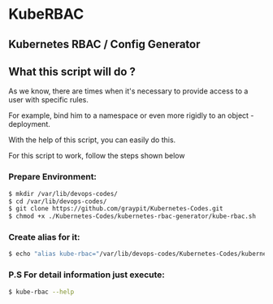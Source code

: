 # KubeRBAC
## Kubernetes RBAC / Config Generator
## What this script will do ?

As we know, there are times when it's necessary to provide access to a user with specific rules.

For example, bind him to a namespace or even more rigidly to an object -  deployment.

With the help of this script, you can easily do this.

For this script to work, follow the steps shown below

### Prepare Environment:
```bash
$ mkdir /var/lib/devops-codes/
$ cd /var/lib/devops-codes/
$ git clone https://github.com/graypit/Kubernetes-Codes.git
$ chmod +x ./Kubernetes-Codes/kubernetes-rbac-generator/kube-rbac.sh
```
### Create alias for it:
```bash
$ echo "alias kube-rbac="/var/lib/devops-codes/Kubernetes-Codes/kubernetes-rbac-generator/kube-rbac.sh"" >> ~/.bashrc && source ~/.bashrc
```

### P.S For detail information just execute:
```bash
$ kube-rbac --help
```
